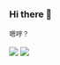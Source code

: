 ### Hi there 👋
```
嗯哼？
```
<img   align="center" src="https://github-readme-stats.vercel.app/api/top-langs/?username=ryusei423&locale=cn&line_height=33&theme=dracula&langs_count=5"/>
<img   align="center" src="https://github-readme-stats.vercel.app/api?username=ryusei423&locale=cn&line_height=33&show_icons=true&hide=&theme=dracula&rank_icon=default"/>
<!--
**ryusei423/ryusei423** is a ✨ _special_ ✨ repository because its `README.md` (this file) appears on your GitHub profile.

Here are some ideas to get you started:

- 🔭 I’m currently working on ...
- 🌱 I’m currently learning ...
- 👯 I’m looking to collaborate on ...
- 🤔 I’m looking for help with ...
- 💬 Ask me about ...
- 📫 How to reach me: ...
- 😄 Pronouns: ...
- ⚡ Fun fact: ...
-->
